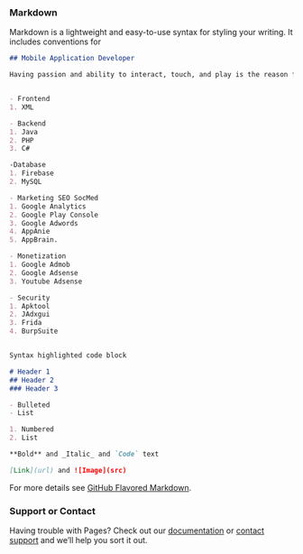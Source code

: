 

### Markdown

Markdown is a lightweight and easy-to-use syntax for styling your writing. It includes conventions for

```markdown
## Mobile Application Developer

Having passion and ability to interact, touch, and play is the reason focusing on mobile development especially Android. As a solo developer need to research and learn all things. Open Source is the best way to learn and contribute back to the community. Interested in cybersecurity for reverse engineering of Android mobile application and also a Digital Marketer.


- Frontend 
1. XML

- Backend
1. Java
2. PHP
3. C#

-Database
1. Firebase
2. MySQL

- Marketing SEO SocMed
1. Google Analytics
2. Google Play Console
3. Google Adwords
4. AppAnie
5. AppBrain.

- Monetization
1. Google Admob
2. Google Adsense
3. Youtube Adsense

- Security
1. Apktool
2. JAdxgui
3. Frida
4. BurpSuite


Syntax highlighted code block

# Header 1
## Header 2
### Header 3

- Bulleted
- List

1. Numbered
2. List

**Bold** and _Italic_ and `Code` text

[Link](url) and ![Image](src)
```

For more details see [GitHub Flavored Markdown](https://guides.github.com/features/mastering-markdown/).



### Support or Contact

Having trouble with Pages? Check out our [documentation](https://help.github.com/categories/github-pages-basics/) or [contact support](https://github.com/contact) and we’ll help you sort it out.

